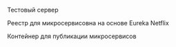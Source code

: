 Тестовый сервер

Реестр для микросервисовна на основе Eureka Netflix

Контейнер для публикации микросервисов